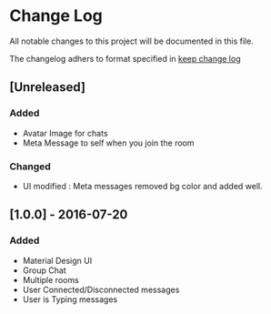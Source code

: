 # Change Log
All notable changes to this project will be documented in this file.

The changelog adhers to format specified in [keep change log](http://keepachangelog.com)

## [Unreleased]
### Added
- Avatar Image for chats
- Meta Message to self when you join the room 

### Changed
- UI modified : Meta messages removed bg color and added well.

## [1.0.0] - 2016-07-20
### Added
- Material Design UI
- Group Chat
- Multiple rooms
- User Connected/Disconnected messages
- User is Typing messages
